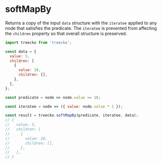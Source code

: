 # softMapBy

Returns a copy of the input `data` structure with the `iteratee` applied to any node that satisfies the predicate. The `iteratee` is prevented from affecting the `children` property so that overall structure is preserved.

```javascript
import treecko from 'treecko';

const data = {
  value: 5,
  children: [
    {
      value: 10,
      children: [],
    },
  ],
};

const predicate = node => node.value >= 10;

const iteratee = node => ({ value: node.value * 2 });

const result = treecko.softMapBy(predicate, iteratee, data);
// {
//   value: 5,
//   children: [
//     {
//       value: 20,
//       children: [],
//     },
//   ],
// }
```
